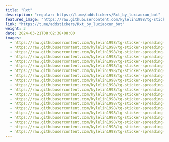 ```yaml
---
title: "Rxt"
description: "regular: https://t.me/addstickers/Rxt_by_luxiaoxun_bot"
featured_image: "https://raw.githubusercontent.com/kylelin1998/tg-sticker-spreading-worldwide-images/main/img/581752cb-952d-4ae5-a38c-87fb917f5595.jpg"
link: "https://t.me/addstickers/Rxt_by_luxiaoxun_bot"
weight: 3
date: 2024-03-21T08:02:38+08:00
images:
  - https://raw.githubusercontent.com/kylelin1998/tg-sticker-spreading-worldwide-images/main/img/581752cb-952d-4ae5-a38c-87fb917f5595.jpg
  - https://raw.githubusercontent.com/kylelin1998/tg-sticker-spreading-worldwide-images/main/img/f9c69c5e-77f4-475d-add8-b5e09cebcbf0.jpg
  - https://raw.githubusercontent.com/kylelin1998/tg-sticker-spreading-worldwide-images/main/img/98794685-d964-470e-8585-49d39a755b01.jpg
  - https://raw.githubusercontent.com/kylelin1998/tg-sticker-spreading-worldwide-images/main/img/9ff269a9-03c3-46f2-8afc-1b9a1070215f.jpg
  - https://raw.githubusercontent.com/kylelin1998/tg-sticker-spreading-worldwide-images/main/img/51a04c97-5256-4dc3-b306-d964a2d76e57.jpg
  - https://raw.githubusercontent.com/kylelin1998/tg-sticker-spreading-worldwide-images/main/img/8c20941f-3aac-430c-ad2d-5dd07ccec368.jpg
  - https://raw.githubusercontent.com/kylelin1998/tg-sticker-spreading-worldwide-images/main/img/90deb030-16a7-45a1-a65a-8e7319d212fe.jpg
  - https://raw.githubusercontent.com/kylelin1998/tg-sticker-spreading-worldwide-images/main/img/43422bdd-55ba-4f17-be66-a1d8b909281b.jpg
  - https://raw.githubusercontent.com/kylelin1998/tg-sticker-spreading-worldwide-images/main/img/01d1b574-32cb-4548-b4af-370e2f64c146.jpg
  - https://raw.githubusercontent.com/kylelin1998/tg-sticker-spreading-worldwide-images/main/img/a5f89b79-ec62-4fea-9de4-80a585fb25a6.jpg
  - https://raw.githubusercontent.com/kylelin1998/tg-sticker-spreading-worldwide-images/main/img/99ecbb22-f7f4-48f1-b8c7-a8af6d2ee404.jpg
  - https://raw.githubusercontent.com/kylelin1998/tg-sticker-spreading-worldwide-images/main/img/69f85ce3-e280-4983-bbf6-af9672f4478f.jpg
  - https://raw.githubusercontent.com/kylelin1998/tg-sticker-spreading-worldwide-images/main/img/e9eda582-b284-4e9e-836d-77ed77c79b4a.jpg
  - https://raw.githubusercontent.com/kylelin1998/tg-sticker-spreading-worldwide-images/main/img/c8128487-842d-4181-ba3a-03ff67c51bd8.jpg
  - https://raw.githubusercontent.com/kylelin1998/tg-sticker-spreading-worldwide-images/main/img/5538c819-1dac-49ce-9788-c948fbeb1f59.jpg
  - https://raw.githubusercontent.com/kylelin1998/tg-sticker-spreading-worldwide-images/main/img/6f12acb6-b77e-4d3d-ae4a-cde0cfff17af.jpg
  - https://raw.githubusercontent.com/kylelin1998/tg-sticker-spreading-worldwide-images/main/img/f40903c1-5d6e-478c-bbf6-b95e07429a4f.jpg
  - https://raw.githubusercontent.com/kylelin1998/tg-sticker-spreading-worldwide-images/main/img/99d19eb9-0b91-4ffa-a3b3-e24b98b2c903.jpg
  - https://raw.githubusercontent.com/kylelin1998/tg-sticker-spreading-worldwide-images/main/img/93f0b300-e990-48ca-b588-225a0dca75b5.jpg
  - https://raw.githubusercontent.com/kylelin1998/tg-sticker-spreading-worldwide-images/main/img/810dbfef-5af2-4ab6-890d-c432572e1534.jpg
---
```

